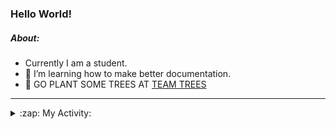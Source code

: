 ### Hello World!

##### About:
- Currently I am a student.
- 🌱 I’m learning how to make better documentation.
- 🌱 GO PLANT SOME TREES AT [TEAM TREES](https://teamtrees.org/)

---
<details>
  <summary>:zap: My Activity:</summary>
  
<!--START_SECTION:waka-->
![Code Time](http://img.shields.io/badge/Code%20Time-1%2C129%20hrs%2012%20mins-blue)

**I'm a Night 🦉** 

```text
🌞 Morning                1217 commits        ██░░░░░░░░░░░░░░░░░░░░░░░   08.60 % 
🌆 Daytime                5166 commits        █████████░░░░░░░░░░░░░░░░   36.51 % 
🌃 Evening                4066 commits        ███████░░░░░░░░░░░░░░░░░░   28.73 % 
🌙 Night                  3701 commits        ███████░░░░░░░░░░░░░░░░░░   26.16 % 
```
📅 **I'm Most Productive on Wednesday** 

```text
Monday                   2172 commits        ████░░░░░░░░░░░░░░░░░░░░░   15.35 % 
Tuesday                  1772 commits        ███░░░░░░░░░░░░░░░░░░░░░░   12.52 % 
Wednesday                3313 commits        ██████░░░░░░░░░░░░░░░░░░░   23.41 % 
Thursday                 1684 commits        ███░░░░░░░░░░░░░░░░░░░░░░   11.90 % 
Friday                   1371 commits        ██░░░░░░░░░░░░░░░░░░░░░░░   09.69 % 
Saturday                 1285 commits        ██░░░░░░░░░░░░░░░░░░░░░░░   09.08 % 
Sunday                   2553 commits        █████░░░░░░░░░░░░░░░░░░░░   18.04 % 
```


📊 **This Week I Spent My Time On** 

```text
🔥 Editors: 
VS Code                  6 hrs 40 mins       █████████████████████████   100.00 % 

🐱‍💻 Projects: 
praise                   5 hrs 13 mins       ████████████████████░░░░░   78.31 % 
discord-bot              1 hr 15 mins        █████░░░░░░░░░░░░░░░░░░░░   18.84 % 
CSF22                    11 mins             █░░░░░░░░░░░░░░░░░░░░░░░░   02.84 % 
```


 Last Updated on 24/05/2023 19:07:54 UTC
<!--END_SECTION:waka-->
</details>

